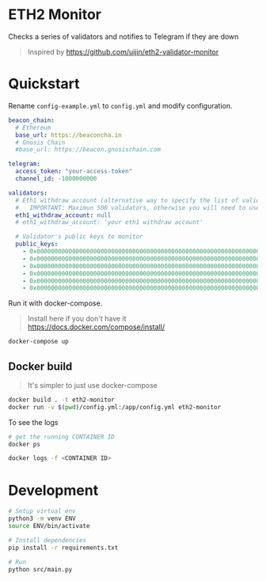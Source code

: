 # ETH2 Monitor
Checks a series of validators and notifies to Telegram if they are down

> Inspired by https://github.com/uijin/eth2-validator-monitor

# Quickstart
Rename `config-example.yml` to `config.yml` and modify configuration.

```yaml
beacon_chain:
  # Ethereum
  base_url: https://beaconcha.in
  # Gnosis Chain
  #base_url: https://beacon.gnosischain.com

telegram:
  access_token: "your-access-token"
  channel_id: -1000000000

validators:
  # Eth1 withdraw account (alternative way to specify the list of validators)
  #   IMPORTANT: Maximun 500 validators, otherwise you will need to use "public_keys"
  eth1_withdraw_account: null
  # eth1_withdraw_account: 'your eth1 withdraw account'

  # Validator's public keys to monitor
  public_keys:
    - 0x000000000000000000000000000000000000000000000000000000000000000000000000000000000000000000000000
    - 0x000000000000000000000000000000000000000000000000000000000000000000000000000000000000000000000001
    - 0x000000000000000000000000000000000000000000000000000000000000000000000000000000000000000000000002
    - 0x000000000000000000000000000000000000000000000000000000000000000000000000000000000000000000000003
    - 0x000000000000000000000000000000000000000000000000000000000000000000000000000000000000000000000004
    - 0x000000000000000000000000000000000000000000000000000000000000000000000000000000000000000000000005  
```


Run it with docker-compose.

> Install here if you don't have it https://docs.docker.com/compose/install/

```bash
docker-compose up
```


## Docker build
> It's simpler to just use docker-compose

```bash
docker build . -t eth2-monitor
docker run -v $(pwd)/config.yml:/app/config.yml eth2-monitor
```

To see the logs

```bash
# get the running CONTAINER ID
docker ps

docker logs -f <CONTAINER ID>
```

# Development

```bash
# Setup virtual env
python3 -m venv ENV
source ENV/bin/activate

# Install dependencies
pip install -r requirements.txt

# Run
python src/main.py
```